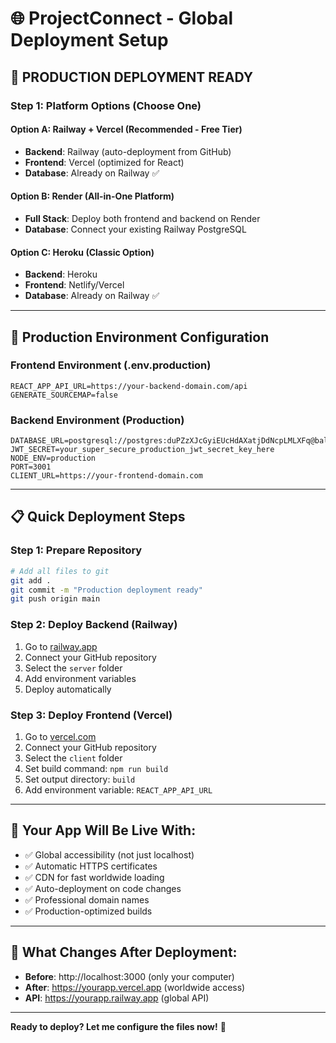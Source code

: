 # 🌐 ProjectConnect - Global Deployment Setup

## 🚀 **PRODUCTION DEPLOYMENT READY**

### **Step 1: Platform Options (Choose One)**

#### Option A: Railway + Vercel (Recommended - Free Tier)
- **Backend**: Railway (auto-deployment from GitHub)
- **Frontend**: Vercel (optimized for React)
- **Database**: Already on Railway ✅

#### Option B: Render (All-in-One Platform)
- **Full Stack**: Deploy both frontend and backend on Render
- **Database**: Connect your existing Railway PostgreSQL

#### Option C: Heroku (Classic Option)
- **Backend**: Heroku
- **Frontend**: Netlify/Vercel
- **Database**: Already on Railway ✅

---

## 🔧 **Production Environment Configuration**

### **Frontend Environment (.env.production)**
```env
REACT_APP_API_URL=https://your-backend-domain.com/api
GENERATE_SOURCEMAP=false
```

### **Backend Environment (Production)**
```env
DATABASE_URL=postgresql://postgres:duPZzXJcGyiEUcHdAXatjDdNcpLMLXFq@ballast.proxy.rlwy.net:29786/railway
JWT_SECRET=your_super_secure_production_jwt_secret_key_here
NODE_ENV=production
PORT=3001
CLIENT_URL=https://your-frontend-domain.com
```

---

## 📋 **Quick Deployment Steps**

### **Step 1: Prepare Repository**
```bash
# Add all files to git
git add .
git commit -m "Production deployment ready"
git push origin main
```

### **Step 2: Deploy Backend (Railway)**
1. Go to [railway.app](https://railway.app)
2. Connect your GitHub repository
3. Select the `server` folder
4. Add environment variables
5. Deploy automatically

### **Step 3: Deploy Frontend (Vercel)**
1. Go to [vercel.com](https://vercel.com)
2. Connect your GitHub repository
3. Select the `client` folder
4. Set build command: `npm run build`
5. Set output directory: `build`
6. Add environment variable: `REACT_APP_API_URL`

---

## 🌟 **Your App Will Be Live With:**
- ✅ Global accessibility (not just localhost)
- ✅ Automatic HTTPS certificates
- ✅ CDN for fast worldwide loading
- ✅ Auto-deployment on code changes
- ✅ Professional domain names
- ✅ Production-optimized builds

---

## 🎯 **What Changes After Deployment:**
- **Before**: http://localhost:3000 (only your computer)
- **After**: https://yourapp.vercel.app (worldwide access)
- **API**: https://yourapp.railway.app (global API)

---

**Ready to deploy? Let me configure the files now!** 🚀

